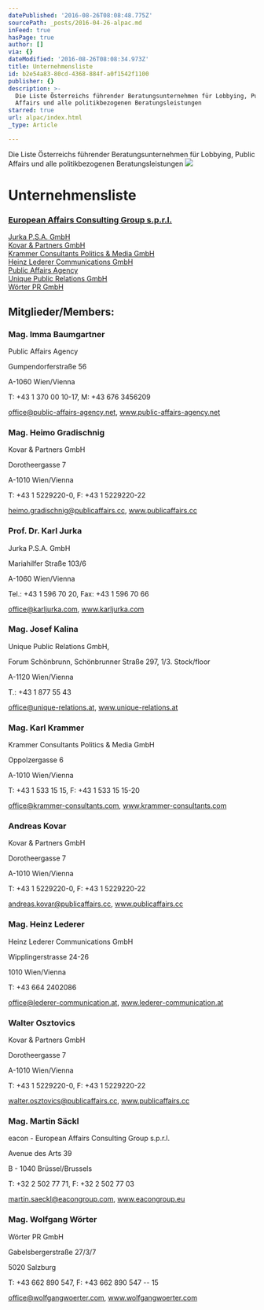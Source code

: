 ```yaml
---
datePublished: '2016-08-26T08:08:48.775Z'
sourcePath: _posts/2016-04-26-alpac.md
inFeed: true
hasPage: true
author: []
via: {}
dateModified: '2016-08-26T08:08:34.973Z'
title: Unternehmensliste
id: b2e54a83-80cd-4368-884f-a0f1542f1100
publisher: {}
description: >-
  Die Liste Österreichs führender Beratungsunternehmen für Lobbying, Public
  Affairs und alle politikbezogenen Beratungsleistungen
starred: true
url: alpac/index.html
_type: Article

---
```

Die Liste Österreichs führender Beratungsunternehmen für Lobbying, Public Affairs und alle politikbezogenen Beratungsleistungen
![](https://the-grid-user-content.s3-us-west-2.amazonaws.com/dfb02e9f-bdf7-48f0-a93f-f2d004f01944.gif)

# Unternehmensliste

### [European Affairs Consulting Group s.p.r.l.][0]  
[Jurka P.S.A. GmbH][1]  
[Kovar & Partners GmbH][2]  
[Krammer Consultants Politics & Media GmbH][3]  
[Heinz Lederer Communications GmbH][4]  
[Public Affairs Agency][5]  
[Unique Public Relations GmbH][6]  
[Wörter PR GmbH][7]

## Mitglieder/Members:

### Mag. Imma Baumgartner

Public Affairs Agency

Gumpendorferstraße 56

A-1060 Wien/Vienna

T: +43 1 370 00 10-17, M: +43 676 3456209

office@public-affairs-agency.net, www.public-affairs-agency.net

### Mag. Heimo Gradischnig

Kovar & Partners GmbH

Dorotheergasse 7

A-1010 Wien/Vienna

T: +43 1 5229220-0, F: +43 1 5229220-22

heimo.gradischnig@publicaffairs.cc, www.publicaffairs.cc

### Prof. Dr. Karl Jurka

Jurka P.S.A. GmbH

Mariahilfer Straße 103/6

A-1060 Wien/Vienna

Tel.: +43 1 596 70 20, Fax: +43 1 596 70 66

office@karljurka.com, www.karljurka.com

### Mag. Josef Kalina

Unique Public Relations GmbH,

Forum Schönbrunn, Schönbrunner Straße 297, 1/3\. Stock/floor

A-1120 Wien/Vienna

T.: +43 1 877 55 43

office@unique-relations.at, www.unique-relations.at

### Mag. Karl Krammer

Krammer Consultants Politics & Media GmbH

Oppolzergasse 6

A-1010 Wien/Vienna

T: +43 1 533 15 15, F: +43 1 533 15 15-20

office@krammer-consultants.com, www.krammer-consultants.com

### Andreas Kovar

Kovar & Partners GmbH

Dorotheergasse 7

A-1010 Wien/Vienna

T: +43 1 5229220-0, F: +43 1 5229220-22

andreas.kovar@publicaffairs.cc, www.publicaffairs.cc

### Mag. Heinz Lederer

Heinz Lederer Communications GmbH

Wipplingerstrasse 24-26

1010 Wien/Vienna

T: +43 664 2402086

office@lederer-communication.at, www.lederer-communication.at

### Walter Osztovics

Kovar & Partners GmbH

Dorotheergasse 7

A-1010 Wien/Vienna

T: +43 1 5229220-0, F: +43 1 5229220-22

walter.osztovics@publicaffairs.cc, www.publicaffairs.cc

### Mag. Martin Säckl

eacon - European Affairs Consulting Group s.p.r.l.

Avenue des Arts 39

B - 1040 Brüssel/Brussels

T: +32 2 502 77 71, F: +32 2 502 77 03

martin.saeckl@eacongroup.com, www.eacongroup.eu

### Mag. Wolfgang Wörter

Wörter PR GmbH

Gabelsbergerstraße 27/3/7

5020 Salzburg

T: +43 662 890 547, F: +43 662 890 547 -- 15

office@wolfgangwoerter.com, www.wolfgangwoerter.com

[0]: http://www.eacongroup.eu/deu/
[1]: http://www.karljurka.com/
[2]: http://www.publicaffairs.cc/
[3]: http://www.krammer-consultants.com/
[4]: http://www.lederer-communication.at/
[5]: http://www.public-affairs-agency.net/agentur/
[6]: https://www.unique-relations.at/
[7]: http://www.wolfgangwoerter.com/